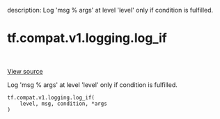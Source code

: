 description: Log 'msg % args' at level 'level' only if condition is fulfilled.

<div itemscope itemtype="http://developers.google.com/ReferenceObject">
<meta itemprop="name" content="tf.compat.v1.logging.log_if" />
<meta itemprop="path" content="Stable" />
</div>

# tf.compat.v1.logging.log_if

<!-- Insert buttons and diff -->

<table class="tfo-notebook-buttons tfo-api nocontent" align="left">

</table>

<a target="_blank" class="external" href="/code/stable/tensorflow/python/platform/tf_logging.py">View source</a>



Log 'msg % args' at level 'level' only if condition is fulfilled.


<pre class="devsite-click-to-copy prettyprint lang-py tfo-signature-link">
<code>tf.compat.v1.logging.log_if(
    level, msg, condition, *args
)
</code></pre>



<!-- Placeholder for "Used in" -->
